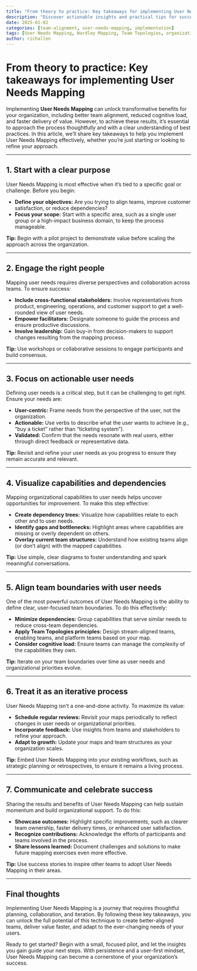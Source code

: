 ```yaml
---
title: "From theory to practice: Key takeaways for implementing User Needs Mapping"
description: "Discover actionable insights and practical tips for successfully implementing User Needs Mapping in your organization."
date: 2025-01-02
categories: [team-alignment, user-needs-mapping, implementation]
tags: [User Needs Mapping, Wardley Mapping, Team Topologies, organizational design, cognitive load]
author: richallen
---
```


# From theory to practice: Key takeaways for implementing User Needs Mapping

Implementing **User Needs Mapping** can unlock transformative benefits for your organization, including better team alignment, reduced cognitive load, and faster delivery of value. However, to achieve these results, it’s essential to approach the process thoughtfully and with a clear understanding of best practices. In this article, we’ll share key takeaways to help you implement User Needs Mapping effectively, whether you’re just starting or looking to refine your approach.

---

## 1. Start with a clear purpose

User Needs Mapping is most effective when it’s tied to a specific goal or challenge. Before you begin:
- **Define your objectives:** Are you trying to align teams, improve customer satisfaction, or reduce dependencies?
- **Focus your scope:** Start with a specific area, such as a single user group or a high-impact business domain, to keep the process manageable.

**Tip:** Begin with a pilot project to demonstrate value before scaling the approach across the organization.

---

## 2. Engage the right people

Mapping user needs requires diverse perspectives and collaboration across teams. To ensure success:
- **Include cross-functional stakeholders:** Involve representatives from product, engineering, operations, and customer support to get a well-rounded view of user needs.
- **Empower facilitators:** Designate someone to guide the process and ensure productive discussions.
- **Involve leadership:** Gain buy-in from decision-makers to support changes resulting from the mapping process.

**Tip:** Use workshops or collaborative sessions to engage participants and build consensus.

---

## 3. Focus on actionable user needs

Defining user needs is a critical step, but it can be challenging to get right. Ensure your needs are:
- **User-centric:** Frame needs from the perspective of the user, not the organization.
- **Actionable:** Use verbs to describe what the user wants to achieve (e.g., “buy a ticket” rather than “ticketing system”).
- **Validated:** Confirm that the needs resonate with real users, either through direct feedback or representative data.

**Tip:** Revisit and refine your user needs as you progress to ensure they remain accurate and relevant.

---

## 4. Visualize capabilities and dependencies

Mapping organizational capabilities to user needs helps uncover opportunities for improvement. To make this step effective:
- **Create dependency trees:** Visualize how capabilities relate to each other and to user needs.
- **Identify gaps and bottlenecks:** Highlight areas where capabilities are missing or overly dependent on others.
- **Overlay current team structures:** Understand how existing teams align (or don’t align) with the mapped capabilities.

**Tip:** Use simple, clear diagrams to foster understanding and spark meaningful conversations.

---

## 5. Align team boundaries with user needs

One of the most powerful outcomes of User Needs Mapping is the ability to define clear, user-focused team boundaries. To do this effectively:
- **Minimize dependencies:** Group capabilities that serve similar needs to reduce cross-team dependencies.
- **Apply Team Topologies principles:** Design stream-aligned teams, enabling teams, and platform teams based on your map.
- **Consider cognitive load:** Ensure teams can manage the complexity of the capabilities they own.

**Tip:** Iterate on your team boundaries over time as user needs and organizational priorities evolve.

---

## 6. Treat it as an iterative process

User Needs Mapping isn’t a one-and-done activity. To maximize its value:
- **Schedule regular reviews:** Revisit your maps periodically to reflect changes in user needs or organizational priorities.
- **Incorporate feedback:** Use insights from teams and stakeholders to refine your approach.
- **Adapt to growth:** Update your maps and team structures as your organization scales.

**Tip:** Embed User Needs Mapping into your existing workflows, such as strategic planning or retrospectives, to ensure it remains a living process.

---

## 7. Communicate and celebrate success

Sharing the results and benefits of User Needs Mapping can help sustain momentum and build organizational support. To do this:
- **Showcase outcomes:** Highlight specific improvements, such as clearer team ownership, faster delivery times, or enhanced user satisfaction.
- **Recognize contributions:** Acknowledge the efforts of participants and teams involved in the process.
- **Share lessons learned:** Document challenges and solutions to make future mapping exercises even more effective.

**Tip:** Use success stories to inspire other teams to adopt User Needs Mapping in their areas.

---

## Final thoughts

Implementing User Needs Mapping is a journey that requires thoughtful planning, collaboration, and iteration. By following these key takeaways, you can unlock the full potential of this technique to create better-aligned teams, deliver value faster, and adapt to the ever-changing needs of your users.

Ready to get started? Begin with a small, focused pilot, and let the insights you gain guide your next steps. With persistence and a user-first mindset, User Needs Mapping can become a cornerstone of your organization’s success.

